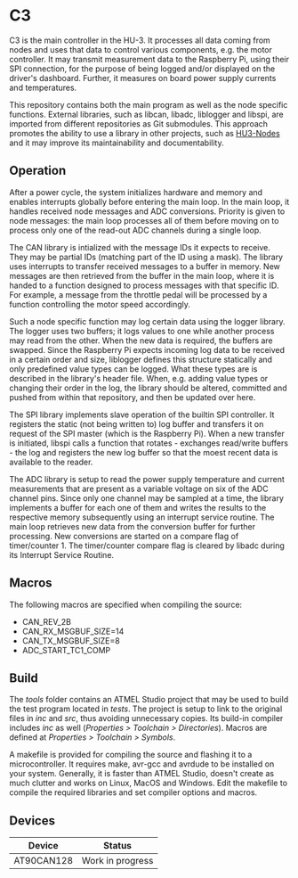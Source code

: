 # C3

C3 is the main controller in the HU-3. It processes all data coming from nodes and uses that data to control various components, e.g. the motor controller. It may transmit measurement data to the Raspberry Pi, using their SPI connection, for the purpose of being logged and/or displayed on the driver's dashboard. Further, it measures on board power supply currents and temperatures.

This repository contains both the main program as well as the node specific functions. External libraries, such as libcan, libadc, liblogger and libspi, are imported from different repositories as Git submodules. This approach promotes the ability to use a library in other projects, such as [HU3-Nodes](https://github.com/TheFormulaCruisers/HU3-Nodes) and it may improve its maintainability and documentability.

## Operation

After a power cycle, the system initializes hardware and memory and enables interrupts globally before entering the main loop. In the main loop, it handles received node messages and ADC conversions. Priority is given to node messages: the main loop processes all of them before moving on to process only one of the read-out ADC channels during a single loop.

The CAN library is intialized with the message IDs it expects to receive. They may be partial IDs (matching part of the ID using a mask). The library uses interrupts to transfer received messages to a buffer in memory. New messages are then retrieved from the buffer in the main loop, where it is handed to a function designed to process messages with that specific ID. For example, a message from the throttle pedal will be processed by a function controlling the motor speed accordingly.

Such a node specific function may log certain data using the logger library. The logger uses two buffers; it logs values to one while another process may read from the other. When the new data is required, the buffers are swapped. Since the Raspberry Pi expects incoming log data to be received in a certain order and size, liblogger defines this structure statically and only predefined value types can be logged. What these types are is described in the library's header file. When, e.g. adding value types or changing their order in the log, the library should be altered, committed and pushed from within that repository, and then be updated over here.

The SPI library implements slave operation of the builtin SPI controller. It registers the static (not being written to) log buffer and transfers it on request of the SPI master (which is the Raspberry Pi). When a new transfer is initiated, libspi calls a function that rotates - exchanges read/write buffers - the log and registers the new log buffer so that the moest recent data is available to the reader.

The ADC library is setup to read the power supply temperature and current measurements that are present as a variable voltage on six of the ADC channel pins. Since only one channel may be sampled at a time, the library implements a buffer for each one of them and writes the results to the respective memory subsequently using an interrupt service routine. The main loop retrieves new data from the conversion buffer for further processing. New conversions are started on a compare flag of timer/counter 1. The timer/counter compare flag is cleared by libadc during its Interrupt Service Routine.

## Macros

The following macros are specified when compiling the source:

  * CAN_REV_2B
  * CAN_RX_MSGBUF_SIZE=14
  * CAN_TX_MSGBUF_SIZE=8
  * ADC_START_TC1_COMP

## Build

The _tools_ folder contains an ATMEL Studio project that may be used to build the test program located in _tests_. The project is setup to link to the original files in _inc_ and _src_, thus avoiding unnecessary copies. Its build-in compiler includes _inc_ as well (_Properties > Toolchain > Directories_). Macros are defined at _Properties > Toolchain > Symbols_.

A makefile is provided for compiling the source and flashing it to a microcontroller. It requires make, avr-gcc and avrdude to be installed on your system. Generally, it is faster than ATMEL Studio, doesn't create as much clutter and works on Linux, MacOS and Windows. Edit the makefile to compile the required libraries and set compiler options and macros.

## Devices

Device | Status
--- | ---
AT90CAN128 | Work in progress
